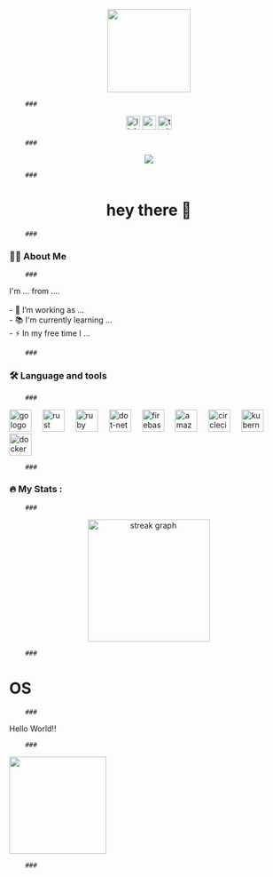 

<div align="center">
<img height="150" src="https://camo.githubusercontent.com/62da68eb62b1e5f175f7d1f0191dd89a653d7908feb22d37d4a0ab07365d6791/68747470733a2f2f6d656469612e67697068792e636f6d2f6d656469612f4d3967624264396e6244724f5475314d71782f67697068792e676966"  />
</div>

        ###

<div align="center">
<img src="https://img.shields.io/static/v1?message=LinkedIn&logo=linkedin&label=&color=0077B5&logoColor=white&labelColor=&style=for-the-badge" height="25" alt="linkedin logo"  />
<img src="https://img.shields.io/static/v1?message=Youtube&logo=youtube&label=&color=FF0000&logoColor=white&labelColor=&style=for-the-badge" height="25" alt="youtube logo"  />
<img src="https://img.shields.io/static/v1?message=Twitter&logo=twitter&label=&color=1DA1F2&logoColor=white&labelColor=&style=for-the-badge" height="25" alt="twitter logo"  />
</div>

        ###

<div align="center">
<img src="https://visitor-badge.laobi.icu/badge?page_id=SaiD-MH.SaiD-MH&"  />
</div>

        ###

<h1 align="center">hey there 👋</h1>

        ###

<h3 align="left">👩‍💻  About Me</h3>

        ###

<p align="left">I'm ... from ....<br><br>- 🔭 I’m working as ...<br>- 📚 I'm currently learning ...<br>- ⚡ In my free time I ...</p>

        ###

<h3 align="left">🛠 Language and tools</h3>

        ###

<div align="left">
<img src="https://cdn.jsdelivr.net/gh/devicons/devicon/icons/go/go-original-wordmark.svg" height="40" alt="go logo"  />
<img width="12" />
<img src="https://cdn.jsdelivr.net/gh/devicons/devicon/icons/rust/rust-plain.svg" height="40" alt="rust logo"  />
<img width="12" />
<img src="https://cdn.jsdelivr.net/gh/devicons/devicon/icons/ruby/ruby-plain-wordmark.svg" height="40" alt="ruby logo"  />
<img width="12" />
<img src="https://cdn.jsdelivr.net/gh/devicons/devicon/icons/dot-net/dot-net-plain-wordmark.svg" height="40" alt="dot-net logo"  />
<img width="12" />
<img src="https://cdn.jsdelivr.net/gh/devicons/devicon/icons/firebase/firebase-plain-wordmark.svg" height="40" alt="firebase logo"  />
<img width="12" />
<img src="https://cdn.jsdelivr.net/gh/devicons/devicon/icons/amazonwebservices/amazonwebservices-original.svg" height="40" alt="amazonwebservices logo"  />
<img width="12" />
<img src="https://cdn.jsdelivr.net/gh/devicons/devicon/icons/circleci/circleci-plain.svg" height="40" alt="circleci logo"  />
<img width="12" />
<img src="https://cdn.jsdelivr.net/gh/devicons/devicon/icons/kubernetes/kubernetes-plain.svg" height="40" alt="kubernetes logo"  />
<img width="12" />
<img src="https://cdn.jsdelivr.net/gh/devicons/devicon/icons/docker/docker-plain-wordmark.svg" height="40" alt="docker logo"  />
</div>

        ###

<h3 align="left">🔥   My Stats :</h3>

        ###

<div align="center">
<img src="https://streak-stats.demolab.com?user=SaiD-MH&locale=en&mode=daily&theme=dark&hide_border=false&border_radius=5&order=3" height="220" alt="streak graph"  />
</div>

        ###

<h1 align="left">OS</h1>

        ###

<p align="left">Hello World!!</p>

        ###

<div align="left">
<img height="175" src="[https://i.imgflip.com/65efzo.gif](https://www.google.com/url?sa=i&url=https%3A%2F%2Fcommons.wikimedia.org%2Fwiki%2FFile%3AIcons8_flat_linux.svg&psig=AOvVaw1ELrmE8E8DiF0Cehv38WkU&ust=1707639164302000&source=images&cd=vfe&opi=89978449&ved=0CBIQjRxqFwoTCNCogeCpoIQDFQAAAAAdAAAAABAE)https://www.google.com/url?sa=i&url=https%3A%2F%2Fcommons.wikimedia.org%2Fwiki%2FFile%3AIcons8_flat_linux.svg&psig=AOvVaw1ELrmE8E8DiF0Cehv38WkU&ust=1707639164302000&source=images&cd=vfe&opi=89978449&ved=0CBIQjRxqFwoTCNCogeCpoIQDFQAAAAAdAAAAABAE"  />
</div>

        ###
